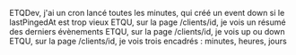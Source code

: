 ETQDev, j'ai un cron lancé toutes les minutes, qui créé un event down si le lastPingedAt est trop vieux
ETQU, sur la page /clients/id, je vois un résumé des derniers évènements
ETQU, sur la page /clients/id, je vois up ou down
ETQU, sur la page /clients/id, je vois trois encadrés : minutes, heures, jours
